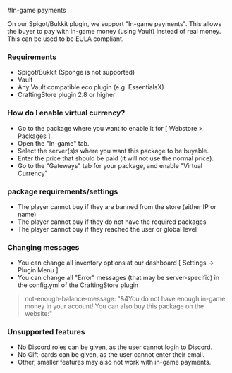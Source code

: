 #In-game payments

On our Spigot/Bukkit plugin, we support "In-game payments". This allows the buyer to pay with in-game money (using Vault) instead of real money. This can be used to be EULA compliant.

### Requirements
- Spigot/Bukkit (Sponge is not supported)
- Vault
- Any Vault compatible eco plugin (e.g. EssentialsX)
- CraftingStore plugin 2.8 or higher

### How do I enable virtual currency?
- Go to the package where you want to enable it for [ Webstore > Packages ].
- Open the "In-game" tab.
- Select the server(s)s where you want this package to be buyable.
- Enter the price that should be paid (it will not use the normal price).
- Go to the "Gateways" tab for your package, and enable "Virtual Currency"

### package requirements/settings
- The player cannot buy if they are banned from the store (either IP or name)
- The player cannot buy if they do not have the required packages
- The player cannot buy if they reached the user or global level

### Changing messages
- You can change all inventory options at our dashboard [ Settings -> Plugin Menu ]
- You can change all "Error" messages (that may be server-specific) in the config.yml of the CraftingStore plugin
> not-enough-balance-message: "&4You do not have enough in-game money in your account! You can also buy this package on the website:"

### Unsupported features
- No Discord roles can be given, as the user cannot login to Discord.
- No Gift-cards can be given, as the user cannot enter their email.
- Other, smaller features may also not work with in-game payments.
